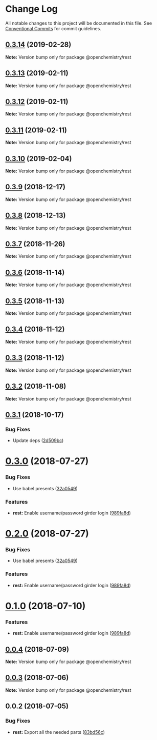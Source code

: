 # Change Log

All notable changes to this project will be documented in this file.
See [Conventional Commits](https://conventionalcommits.org) for commit guidelines.

## [0.3.14](https://github.com/OpenChemistry/oc-web-components/compare/@openchemistry/rest@0.3.13...@openchemistry/rest@0.3.14) (2019-02-28)

**Note:** Version bump only for package @openchemistry/rest





## [0.3.13](https://github.com/OpenChemistry/oc-web-components/compare/@openchemistry/rest@0.3.12...@openchemistry/rest@0.3.13) (2019-02-11)

**Note:** Version bump only for package @openchemistry/rest





## [0.3.12](https://github.com/OpenChemistry/oc-web-components/compare/@openchemistry/rest@0.3.11...@openchemistry/rest@0.3.12) (2019-02-11)

**Note:** Version bump only for package @openchemistry/rest





## [0.3.11](https://github.com/OpenChemistry/oc-web-components/compare/@openchemistry/rest@0.3.10...@openchemistry/rest@0.3.11) (2019-02-11)

**Note:** Version bump only for package @openchemistry/rest





## [0.3.10](https://github.com/OpenChemistry/oc-web-components/compare/@openchemistry/rest@0.3.9...@openchemistry/rest@0.3.10) (2019-02-04)

**Note:** Version bump only for package @openchemistry/rest





## [0.3.9](https://github.com/OpenChemistry/oc-web-components/compare/@openchemistry/rest@0.3.8...@openchemistry/rest@0.3.9) (2018-12-17)

**Note:** Version bump only for package @openchemistry/rest





## [0.3.8](https://github.com/OpenChemistry/oc-web-components/compare/@openchemistry/rest@0.3.7...@openchemistry/rest@0.3.8) (2018-12-13)

**Note:** Version bump only for package @openchemistry/rest





## [0.3.7](https://github.com/OpenChemistry/oc-web-components/compare/@openchemistry/rest@0.3.6...@openchemistry/rest@0.3.7) (2018-11-26)

**Note:** Version bump only for package @openchemistry/rest





## [0.3.6](https://github.com/OpenChemistry/oc-web-components/compare/@openchemistry/rest@0.3.5...@openchemistry/rest@0.3.6) (2018-11-14)

**Note:** Version bump only for package @openchemistry/rest





## [0.3.5](https://github.com/OpenChemistry/oc-web-components/compare/@openchemistry/rest@0.3.4...@openchemistry/rest@0.3.5) (2018-11-13)

**Note:** Version bump only for package @openchemistry/rest





## [0.3.4](https://github.com/OpenChemistry/oc-web-components/compare/@openchemistry/rest@0.3.3...@openchemistry/rest@0.3.4) (2018-11-12)

**Note:** Version bump only for package @openchemistry/rest





## [0.3.3](https://github.com/OpenChemistry/oc-web-components/compare/@openchemistry/rest@0.3.2...@openchemistry/rest@0.3.3) (2018-11-12)

**Note:** Version bump only for package @openchemistry/rest





## [0.3.2](https://github.com/OpenChemistry/oc-web-components/compare/@openchemistry/rest@0.3.1...@openchemistry/rest@0.3.2) (2018-11-08)

**Note:** Version bump only for package @openchemistry/rest





## [0.3.1](https://github.com/OpenChemistry/oc-web-components/compare/@openchemistry/rest@0.3.0...@openchemistry/rest@0.3.1) (2018-10-17)


### Bug Fixes

* Update deps ([2d509bc](https://github.com/OpenChemistry/oc-web-components/commit/2d509bc))





<a name="0.3.0"></a>
# [0.3.0](https://github.com/OpenChemistry/oc-web-components/compare/@openchemistry/rest@0.0.4...@openchemistry/rest@0.3.0) (2018-07-27)


### Bug Fixes

* Use babel presents ([32a0549](https://github.com/OpenChemistry/oc-web-components/commit/32a0549))


### Features

* **rest:** Enable username/password girder login ([989fa8d](https://github.com/OpenChemistry/oc-web-components/commit/989fa8d))




<a name="0.2.0"></a>
# [0.2.0](https://github.com/OpenChemistry/oc-web-components/compare/@openchemistry/rest@0.0.4...@openchemistry/rest@0.2.0) (2018-07-27)


### Bug Fixes

* Use babel presents ([32a0549](https://github.com/OpenChemistry/oc-web-components/commit/32a0549))


### Features

* **rest:** Enable username/password girder login ([989fa8d](https://github.com/OpenChemistry/oc-web-components/commit/989fa8d))




<a name="0.1.0"></a>
# [0.1.0](https://github.com/OpenChemistry/oc-web-components/compare/@openchemistry/rest@0.0.4...@openchemistry/rest@0.1.0) (2018-07-10)


### Features

* **rest:** Enable username/password girder login ([989fa8d](https://github.com/OpenChemistry/oc-web-components/commit/989fa8d))




<a name="0.0.4"></a>
## [0.0.4](https://github.com/OpenChemistry/oc-web-components/compare/@openchemistry/rest@0.0.3...@openchemistry/rest@0.0.4) (2018-07-09)




**Note:** Version bump only for package @openchemistry/rest

<a name="0.0.3"></a>
## [0.0.3](https://github.com/OpenChemistry/oc-web-components/compare/@openchemistry/rest@0.0.2...@openchemistry/rest@0.0.3) (2018-07-06)




**Note:** Version bump only for package @openchemistry/rest

<a name="0.0.2"></a>
## 0.0.2 (2018-07-05)


### Bug Fixes

* **rest:** Export all the needed parts ([83bd56c](https://github.com/OpenChemistry/oc-web-components/commit/83bd56c))
